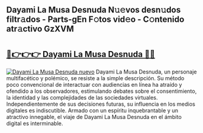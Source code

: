## Dayami La Musa Desnuda N𝚞𝚎vos desn𝚞dos filtr𝚊dos - Parts-gEn F𝚘tos vid𝚎o - C𝚘ntenido atr𝚊ctivo GzXVM

# <h2><a href="http://mbbrj5l.tromn.icu/?c=Dayami+La+Musa+Desnuda">🔗👉👉👉 Dayami La Musa Desnuda 🔗🔗</a></h2>

[![Dayami La Musa Desnuda nuevo](https://i.imgur.com/pEAQMta.gif)](http://mbbrj5l.tromn.icu/?c=Dayami+La+Musa+Desnuda)
Dayami La Musa Desnuda, un personaje multifacético y polémico, se resiste a la simple descripción. Su método poco convencional de interactuar con audiencias en línea ha atraído y ofendido a los observadores, estimulando debates sobre el consentimiento, la identidad y las complejidades de las sociedades virtuales. Independientemente de sus decisiones futuras, su influencia en los medios digitales es indiscutible. Armado con un espíritu inquebrantable y un atractivo innegable, el viaje de Dayami La Musa Desnuda en el ámbito digital es interminable.
